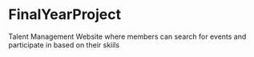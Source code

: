 # FinalYearProject
Talent Management Website where members can search for events and participate in based on their skiils
